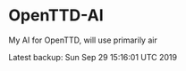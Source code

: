 # OpenTTD-AI
My AI for OpenTTD, will use primarily air

Latest backup: Sun Sep 29 15:16:01 UTC 2019
